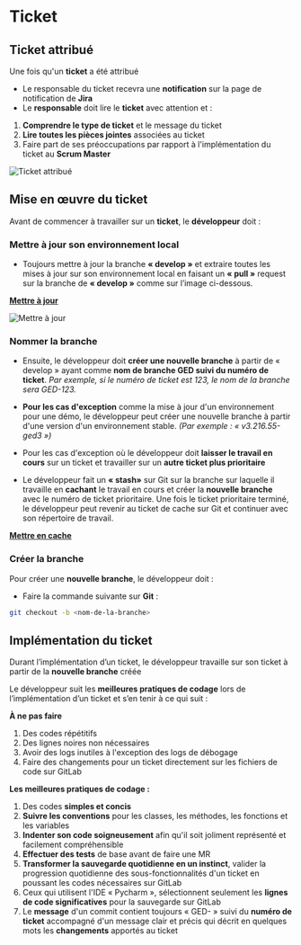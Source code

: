 # Ticket

## Ticket attribué

Une fois qu'un **ticket** a été attribué
- Le responsable du ticket recevra une **notification** sur la page
de notification de **Jira**
- Le **responsable** doit lire le **ticket** avec attention et :

1. **Comprendre le type de ticket** et le message du ticket
2. **Lire toutes les pièces jointes** associées au ticket
3. Faire part de ses préoccupations par rapport à l'implémentation du ticket au **Scrum Master**

![Ticket attribué](ticket_attribution.png)

## Mise en œuvre du ticket

Avant de commencer à travailler sur un **ticket**, le **développeur** doit :

### Mettre à jour son environnement local

- Toujours mettre à jour la branche **« develop »** et extraire toutes les mises à jour sur son environnement local en faisant
un **« pull »** request sur la branche de **« develop »** comme sur l’image ci-dessous.

**[Mettre à jour](Guide-Utilisation-Git.md#pull)**

![Mettre à jour](pull.png)

### Nommer la branche

- Ensuite, le développeur doit **créer une nouvelle branche** à partir de « develop » ayant comme
  **nom de branche GED suivi du numéro de ticket**. *Par exemple, si le numéro de ticket est 123, le nom de la branche sera GED-123.*

- **Pour les cas d'exception** comme la mise à jour d'un environnement pour une démo, le
  développeur peut créer une nouvelle branche à partir d'une version d'un environnement
  stable. *(Par exemple : « v3.216.55-ged3 »)*

- Pour les cas d'exception où le développeur doit **laisser le travail en cours** sur un ticket et
  travailler sur un **autre ticket plus prioritaire**

- Le développeur fait un **« stash»** sur Git sur la branche sur laquelle il travaille en **cachant** le
  travail en cours et créer la **nouvelle branche** avec le numéro de ticket prioritaire. Une fois le
  ticket prioritaire terminé, le développeur peut revenir au ticket de cache sur Git et continuer
  avec son répertoire de travail.

**[Mettre en cache](Guide-Utilisation-Git.md#stash)**

### Créer la branche

Pour créer une **nouvelle branche**, le développeur doit :

- Faire la commande suivante sur **Git** :

```bash
git checkout -b <nom-de-la-branche>
```

## Implémentation du ticket

Durant l’implémentation d’un ticket, le développeur travaille sur son ticket à partir de la
**nouvelle branche** créée

Le développeur suit les **meilleures pratiques de codage** lors de l’implémentation d’un ticket et
s’en tenir à ce qui suit :

**À ne pas faire**
1. Des codes répétitifs
2. Des lignes noires non nécessaires
3. Avoir des logs inutiles à l'exception des logs de débogage
4. Faire des changements pour un ticket directement sur les fichiers de code sur GitLab

**Les meilleures pratiques de codage :**
1. Des codes **simples et concis** 
2. **Suivre les conventions** pour les classes, les méthodes, les fonctions et les variables 
3. **Indenter son code soigneusement** afin qu'il soit joliment représenté et facilement compréhensible 
4. **Effectuer des tests** de base avant de faire une MR 
5. **Transformer la sauvegarde quotidienne en un instinct**, valider la progression quotidienne des sous-fonctionnalités d'un ticket en poussant les codes nécessaires sur GitLab 
6. Ceux qui utilisent l'IDE « Pycharm », sélectionnent seulement les **lignes de code significatives** pour la sauvegarde sur GitLab 
7. Le **message** d'un commit contient toujours « GED- » suivi du **numéro de ticket** accompagné d'un message clair et précis qui décrit en quelques mots les **changements** apportés au ticket
